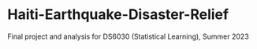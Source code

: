 # Haiti-Earthquake-Disaster-Relief
Final project and analysis for DS6030 (Statistical Learning), Summer 2023

